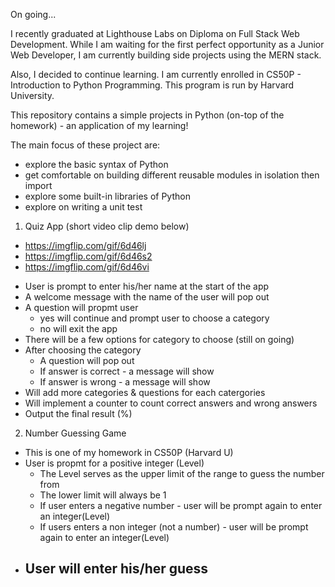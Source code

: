 On going...

I recently graduated at Lighthouse Labs on Diploma on Full Stack Web Development. While I am waiting for the first perfect opportunity as a Junior Web Developer, I am currently building side projects using the MERN stack.

Also, I decided to continue learning. I am currently enrolled in CS50P - Introduction to Python Programming. This program is run by Harvard University.

This repository contains a simple projects in Python (on-top of the homework) - an application of my learning!

The main focus of these project are:

- explore the basic syntax of Python
- get comfortable on building different reusable modules in isolation then import
- explore some built-in libraries of Python
- explore on writing a unit test

1. Quiz App (short video clip demo below)

- https://imgflip.com/gif/6d46lj
- https://imgflip.com/gif/6d46s2
- https://imgflip.com/gif/6d46vi

* User is prompt to enter his/her name at the start of the app
* A welcome message with the name of the user will pop out
* A question will propmt user
  - yes will continue and prompt user to choose a category
  - no will exit the app
* There will be a few options for category to choose (still on going)
* After choosing the category
  - A question will pop out
  - If answer is correct - a message will show
  - If answer is wrong - a message will show
* Will add more categories & questions for each catergories
* Will implement a counter to count correct answers and wrong answers
* Output the final result (%)

2. Number Guessing Game

- This is one of my homework in CS50P (Harvard U)
- User is propmt for a positive integer (Level)
  - The Level serves as the upper limit of the range to guess the number from
  - The lower limit will always be 1
  - If user enters a negative number - user will be prompt again to enter an integer(Level)
  - If users enters a non integer (not a number) - user will be prompt again to enter an integer(Level)
- User will enter his/her guess
  -

